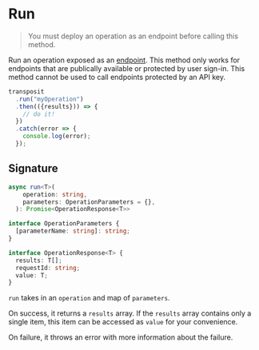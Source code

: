 # Run

> You must deploy an operation as an endpoint before calling this method.

Run an operation exposed as an [endpoint](https://www.transposit.com/docs/building/endpoints/). This method only works for endpoints that are publically available or protected by user sign-in. This method cannot be used to call endpoints protected by an API key.

```javascript
transposit
  .run("myOperation")
  .then(({results})) => {
    // do it!
  })
  .catch(error => {
    console.log(error);
  });
```

## Signature

```typescript
async run<T>(
    operation: string,
    parameters: OperationParameters = {},
  ): Promise<OperationResponse<T>>

interface OperationParameters {
  [parameterName: string]: string;
}

interface OperationResponse<T> {
  results: T[];
  requestId: string;
  value: T;
}
```

`run` takes in an `operation` and map of `parameters`.

On success, it returns a `results` array. If the `results` array contains only a single item, this item can be accessed as `value` for your convenience.

On failure, it throws an error with more information about the failure.
